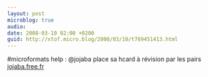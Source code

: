 ```yaml
---
layout: post
microblog: true
audio: 
date: 2008-03-10 02:00 +0200
guid: http://xtof.micro.blog/2008/03/10/t769451413.html
---
```

#microformats help : @jojaba place sa hcard à révision par les pairs [jojaba.free.fr](http://jojaba.free.fr/?/XHTML-CSS-ressouces-Web/Les-microformats)
